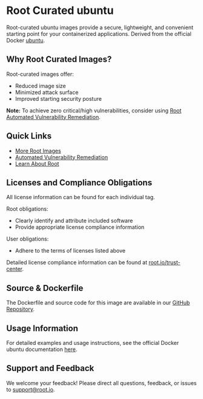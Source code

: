# Root Curated ubuntu

Root-curated ubuntu images provide a secure, lightweight, and convenient starting point for your containerized applications. Derived from the official Docker [ubuntu](https://hub.docker.com/_/ubuntu).

## Why Root Curated Images?
Root-curated images offer:
- Reduced image size
- Minimized attack surface
- Improved starting security posture

**Note:** To achieve zero critical/high vulnerabilities, consider using [Root Automated Vulnerability Remediation](https://app.root.io).

## Quick Links
- [More Root Images](https://images.root.io)
- [Automated Vulnerability Remediation](https://app.root.io)
- [Learn About Root](https://www.root.io)

## Licenses and Compliance Obligations
All license information can be found for each individual tag.

Root obligations:
- Clearly identify and attribute included software
- Provide appropriate license compliance information

User obligations:
- Adhere to the terms of licenses listed above

Detailed license compliance information can be found at [root.io/trust-center](https://root.io/trust-center).

## Source & Dockerfile
The Dockerfile and source code for this image are available in our [GitHub Repository](https://github.com/rootio-avr/public-image-catalog/tree/main/ubuntu/ubuntu/).

## Usage Information
For detailed examples and usage instructions, see the official Docker ubuntu documentation [here](https://hub.docker.com/_/ubuntu).

## Support and Feedback
We welcome your feedback! Please direct all questions, feedback, or issues to [support@root.io](mailto:support@root.io).